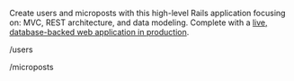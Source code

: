 Create users and microposts with this high-level Rails application focusing on: MVC, REST architecture, and data modeling. Complete with a [live, database-backed web application in production](https://nameless-journey-89117.herokuapp.com/).

/users


/microposts

